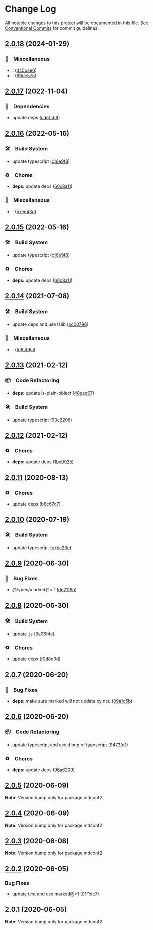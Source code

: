# Change Log

All notable changes to this project will be documented in this file.
See [Conventional Commits](https://conventionalcommits.org) for commit guidelines.

## [2.0.18](https://github.com/bluelovers/ws-node-novel/compare/mdconf2@2.0.17...mdconf2@2.0.18) (2024-01-29)



### 🔖　Miscellaneous

* . ([d45bae6](https://github.com/bluelovers/ws-node-novel/commit/d45bae6b88f64b145431df81649ec04be2817785))
* . ([69de575](https://github.com/bluelovers/ws-node-novel/commit/69de5751edca049c0a4c350ed67acb3046ceb02c))



## [2.0.17](https://github.com/bluelovers/ws-node-novel/compare/mdconf2@2.0.16...mdconf2@2.0.17) (2022-11-04)



### 📌　Dependencies

* update deps ([cde1cb8](https://github.com/bluelovers/ws-node-novel/commit/cde1cb8cc36615d5a71b88cca9121d6219746811))



## [2.0.16](https://github.com/bluelovers/ws-node-novel/compare/mdconf2@2.0.14...mdconf2@2.0.16) (2022-05-16)


### 🛠　Build System

* update typescript ([c16e9f8](https://github.com/bluelovers/ws-node-novel/commit/c16e9f83eb0ba558175485120a2e9334f80bcbd3))


### ♻️　Chores

* **deps:** update deps ([60c8a11](https://github.com/bluelovers/ws-node-novel/commit/60c8a119f095ed04a4c28dcd1774e4e8f0970970))


### 🔖　Miscellaneous

* . ([57ee43d](https://github.com/bluelovers/ws-node-novel/commit/57ee43d121d63feb6ec6588641bebc7343a18342))





## [2.0.15](https://github.com/bluelovers/mdconf/compare/mdconf2@2.0.14...mdconf2@2.0.15) (2022-05-16)


### 🛠　Build System

* update typescript ([c16e9f8](https://github.com/bluelovers/mdconf/commit/c16e9f83eb0ba558175485120a2e9334f80bcbd3))


### ♻️　Chores

* **deps:** update deps ([60c8a11](https://github.com/bluelovers/mdconf/commit/60c8a119f095ed04a4c28dcd1774e4e8f0970970))





## [2.0.14](https://github.com/bluelovers/mdconf/compare/mdconf2@2.0.13...mdconf2@2.0.14) (2021-07-08)


### 🛠　Build System

* update deps and use tslib ([bc00796](https://github.com/bluelovers/mdconf/commit/bc007968e0dde703a1b4e79d147bd7122fe3468b))


### 🔖　Miscellaneous

* . ([fd9c06a](https://github.com/bluelovers/mdconf/commit/fd9c06a1e1bc526117eee710e13814cc174c4bf4))





## [2.0.13](https://github.com/bluelovers/mdconf/compare/mdconf2@2.0.12...mdconf2@2.0.13) (2021-02-12)


### 📦　Code Refactoring

* **deps:** update is-plain-object ([48ead67](https://github.com/bluelovers/mdconf/commit/48ead6797a8faab19e8a306e027c2cb1e556acc2))


### 🛠　Build System

* update typescript ([90c2208](https://github.com/bluelovers/mdconf/commit/90c22085d647eea8c5e8c4a24ca3dd63cbf784af))





## [2.0.12](https://github.com/bluelovers/mdconf/compare/mdconf2@2.0.11...mdconf2@2.0.12) (2021-02-12)


### ♻️　Chores

* **deps:** update deps ([1bc0925](https://github.com/bluelovers/mdconf/commit/1bc09257c16754054103f3aec637dcf18f81f25a))





## [2.0.11](https://github.com/bluelovers/mdconf/compare/mdconf2@2.0.10...mdconf2@2.0.11) (2020-08-13)


### ♻️　Chores

* update deps ([b8c67d7](https://github.com/bluelovers/mdconf/commit/b8c67d7e0447d0afdedef9d1023f254c929efbeb))





## [2.0.10](https://github.com/bluelovers/mdconf/compare/mdconf2@2.0.9...mdconf2@2.0.10) (2020-07-19)


### 🛠　Build System

* update typescript ([c7bc23e](https://github.com/bluelovers/mdconf/commit/c7bc23ed14faf935ec25170eb23010d8f9c685c1))





## [2.0.9](https://github.com/bluelovers/mdconf/compare/mdconf2@2.0.8...mdconf2@2.0.9) (2020-06-30)


### 🐛　Bug Fixes

* @types/marked@< 1 ([de2118b](https://github.com/bluelovers/mdconf/commit/de2118bde74358c4338e7d9ca7258df7d3ce24bb))





## [2.0.8](https://github.com/bluelovers/mdconf/compare/mdconf2@2.0.7...mdconf2@2.0.8) (2020-06-30)


### 🛠　Build System

* update .js ([9a06f4e](https://github.com/bluelovers/mdconf/commit/9a06f4ea5bcbb28992702ed75cdd432963caa95c))


### ♻️　Chores

* update deps ([f0d8d3d](https://github.com/bluelovers/mdconf/commit/f0d8d3d96cef067e3f1c2bc8c5e4110110d5c25b))





## [2.0.7](https://github.com/bluelovers/mdconf/compare/mdconf2@2.0.6...mdconf2@2.0.7) (2020-06-20)


### 🐛　Bug Fixes

* **deps:** make sure marked will not update by ncu ([89a1d5b](https://github.com/bluelovers/mdconf/commit/89a1d5bf7d572d0784bcc4541994688dff5b33cd))





## [2.0.6](https://github.com/bluelovers/mdconf/compare/mdconf2@2.0.5...mdconf2@2.0.6) (2020-06-20)


### 📦　Code Refactoring

* update typescript and avoid bug of typescript ([9473fd1](https://github.com/bluelovers/mdconf/commit/9473fd159a3e0774e7646ab2dc60d73a4667f09b))


### ♻️　Chores

* **deps:** update deps ([96a6209](https://github.com/bluelovers/mdconf/commit/96a62099f0774dae433a16b9e20f2c4ddd518749))





## [2.0.5](https://github.com/bluelovers/mdconf/compare/mdconf2@2.0.4...mdconf2@2.0.5) (2020-06-09)

**Note:** Version bump only for package mdconf2





## [2.0.4](https://github.com/bluelovers/mdconf/compare/mdconf2@2.0.3...mdconf2@2.0.4) (2020-06-09)

**Note:** Version bump only for package mdconf2





## [2.0.3](https://github.com/bluelovers/mdconf/compare/mdconf2@2.0.2...mdconf2@2.0.3) (2020-06-08)

**Note:** Version bump only for package mdconf2





## [2.0.2](https://github.com/bluelovers/mdconf/compare/mdconf2@2.0.1...mdconf2@2.0.2) (2020-06-05)


### Bug Fixes

* update test and use marked@<1 ([01f1de7](https://github.com/bluelovers/mdconf/commit/01f1de73b61c7fc38366700a1a8eccd2c6f222d3))





## 2.0.1 (2020-06-05)

**Note:** Version bump only for package mdconf2
